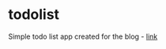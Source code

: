 # todolist

Simple todo list app created for the blog - [link](https://medium.com/@subroto.2003/a-guide-to-flutter-internals-ce8d64d01c50)

